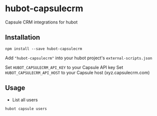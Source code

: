 # hubot-capsulecrm

Capsule CRM integrations for hubot

## Installation

```
npm install --save hubot-capsulecrm
```

Add `"hubot-capsulecrm"` into your hubot project's `external-scripts.json`

Set `HUBOT_CAPSULECRM_API_KEY` to your Capsule API key
Set `HUBOT_CAPSULECRM_API_HOST` to your Capsule host (xyz.capsulecrm.com)

## Usage

* List all users
```
hubot capsule users
```

